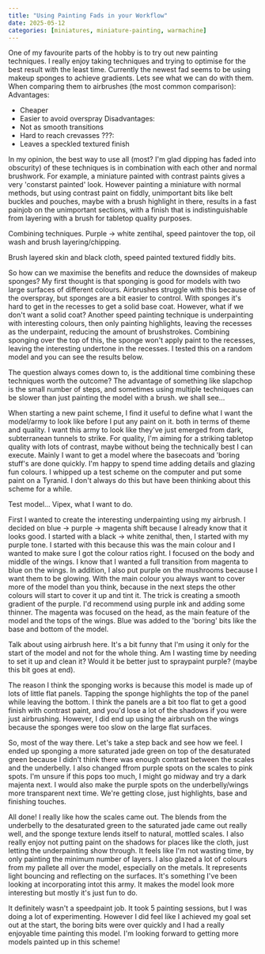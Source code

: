 ```yaml
---
title: "Using Painting Fads in your Workflow"
date: 2025-05-12
categories: [miniatures, miniature-painting, warmachine]
---
```

One of my favourite parts of the hobby is to try out new painting techniques. I really enjoy taking techniques and trying to optimise for the best result with the least time. Currently the newest fad seems to be using makeup sponges to achieve gradients. Lets see what we can do with them. When comparing them to airbrushes (the most common comparison):
Advantages: 
- Cheaper
- Easier to avoid overspray
Disadvantages:
- Not as smooth transitions
- Hard to reach crevasses 
???:
- Leaves a speckled textured finish

<link to video>

In my opinion, the best way to use all (most? I'm glad dipping has faded into obscurity) of these techniques is in combination with each other and normal brushwork. For example, a miniature painted with contrast paints gives a very 'constarst painted' look. However painting a miniature with normal methods, but using contrast paint on fiddly, unimportant bits like belt buckles and pouches, maybe with a brush highlight in there, results in a fast painjob on the unimportant sections, with a finish that is indistinguishable from layering with a brush for tabletop quality purposes.

<pictures of below>
Combining techniques. Purple -> white zentihal, speed paintover the top, oil wash and brush layering/chipping.

Brush layered skin and black cloth, speed painted textured fiddly bits.

So how can we maximise the benefits and reduce the downsides of makeup sponges? My first thought is that sponging is good for models with two large surfaces of different colours. Airbrushes struggle with this because of the overspray, but sponges are a bit easier to control. With sponges it's hard to get in the recesses to get a solid base coat. However, what if we don't want a solid coat? Another speed painting technique is underpainting with interesting colours, then only painting highlights, leaving the recesses as the underpaint, reducing the amount of brushstrokes. Combining sponging over the top of this, the sponge won't apply paint to the recesses, leaving  the interesting undertone in the recesses. I tested this on a random model and you can see the results below.

The question always comes down to, is the additional time combining these techniques worth the outcome? The advantage of something like slapchop is the small number of steps, and sometimes using multiple techniques can be slower than just painting the model with a brush. we shall see...

When starting a new paint scheme, I find it useful to define what I want the model/army to look like before I put any paint on it. both in terms of theme and quality. I want this army to look like they've just emerged from dark, subterranean tunnels to strike. For quality, I'm aiming for a striking tabletop quality with lots of contrast, maybe without being the technically best I can execute. Mainly I want to get a model where the basecoats and 'boring stuff's are done quickly. I'm happy to spend time adding details and glazing fun colours. I whipped up a test scheme on the computer and put some paint on a Tyranid. I don't always do this but have been thinking about this scheme for a while.

Test model... Vipex, what I want to do.

First I wanted to create the interesting underpainting using my airbrush. I decided on blue -> purple -> magenta shift because I already know that it looks good. I started with a black -> white zenithal, then, I started with my purple tone. I started with this because this was the main colour and I wanted to make sure I got the colour ratios right. I focused on the body and middle of the wings. I know that I wanted a full transition from magenta to blue on the wings. In addition, I also put purple on the mushrooms because I want them to be glowing. With the main colour you always want to cover more of the model than you think, because in the next steps the other colours will start to cover it up and tint it. The trick is creating a smooth gradient of the purple. I'd recommend using purple ink and adding some thinner. The magenta was focused on the head, as the main feature of the model and the tops of the wings. Blue was added to the 'boring' bits like the base and bottom of the model.

Talk about using airbrush here. It's a bit funny that I'm using it only for the start of the model and not for the whole thing. Am I wasting time by needing to set it up and clean it? Would it be better just to spraypaint purple? (maybe this bit goes at end).

The reason I think the sponging works is because this model is made up of lots of little flat panels. Tapping the sponge highlights the top of the panel while leaving the bottom. I think the panels are a bit too flat to get a good finish with contrast paint, and you'd lose a lot of the shadows if you were just airbrushing. However, I did end up using the airbrush on the wings because the sponges were too slow on the large flat surfaces.

So, most of the way there. Let's take a step back and see how we feel. I ended up sponging a more saturated jade green on top of the desaturated green because I didn't think there was enough contrast between the scales and the underbelly. I also changed ffrom purple spots on the scales to pink spots. I'm unsure if this pops too much, I might go midway and try a dark majenta next. I would also make the purple spots on the underbelly/wings more transparent next time. We're getting close, just highlights, base and finishing touches.

All done! I really like how the scales came out. The blends from the underbelly to the desaturated green to the saturated jade came out really well, and the sponge texture lends itself to natural, mottled scales. I also really enjoy not putting paint on the shadows for places like the cloth, just letting the underpainting show through. It feels like I'm not wasting time, by only painting the minimum number of layers. I also glazed a lot of colours from my pallete all over the model, especially on the metals. It represents light bouncing and reflecting on the surfaces. It's something I've been looking at incorporating intot this army. It makes the model look more interesting but mostly it's just fun to do.

It definitely wasn't a speedpaint job. It took 5 painting sessions, but I was doing a lot of experimenting. However I did feel like I achieved my goal set out at the start, the boring bits were over quickly and I had a really enjoyable time painting this model. I'm looking forward to getting more models painted up in this scheme!
